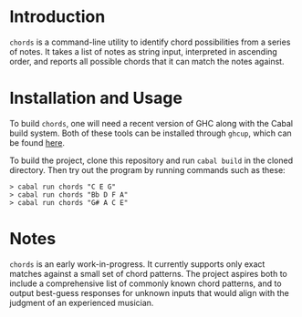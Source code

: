 # Introduction

`chords` is a command-line utility to identify chord possibilities from a series
of notes. It takes a list of notes as string input, interpreted in
ascending order, and reports all possible chords that it can match the notes
against.

# Installation and Usage

To build `chords`, one will need a recent version of GHC along with the Cabal
build system. Both of these tools can be installed through `ghcup`, which can be
found [here](https://www.haskell.org/ghcup/).

To build the project, clone this repository and run `cabal build` in the cloned
directory. Then try out the program by running commands such as these:

```
> cabal run chords "C E G"
> cabal run chords "Bb D F A"
> cabal run chords "G# A C E"
```

# Notes

`chords` is an early work-in-progress. It currently supports only exact matches
against a small set of chord patterns. The project aspires both to include a
comprehensive list of commonly known chord patterns, and to output best-guess
responses for unknown inputs that would align with the judgment of an
experienced musician.
